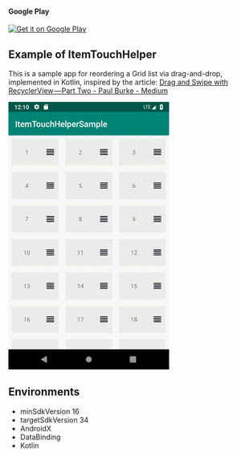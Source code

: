 #### Google Play

<a href='https://play.google.com/store/apps/details?id=com.hnimrod.itemtouchhelpersample&utm_source=github'><img alt='Get it on Google Play' src='https://play.google.com/intl/ja/badges/static/images/badges/en_badge_web_generic.png' width='300'/></a>

## Example of ItemTouchHelper

This is a sample app for reordering a Grid list via drag-and-drop, implemented in Kotlin, inspired by the article:
[Drag and Swipe with RecyclerView — Part Two - Paul Burke - Medium](https://medium.com/@ipaulpro/drag-and-swipe-with-recyclerview-6a6f0c422efd)   

 
 ![](./figs/sample.gif)
 
## Environments

- minSdkVersion 16
- targetSdkVersion 34
- AndroidX
- DataBinding
- Kotlin
